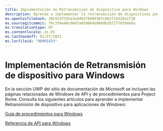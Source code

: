 ```yaml
---
title: Implementación de Retransmisión de dispositivo para Windows
description: Aprenda a implementar la retransmisión de dispositivos para aplicaciones de Windows.
ms.openlocfilehash: 301553f293a3a44b478688307cd62f14520a1738
ms.sourcegitcommit: 79c254e48c00d7a050864b90ddb2b727f67b0e8a
ms.translationtype: HT
ms.contentlocale: es-ES
ms.lasthandoff: 01/27/2021
ms.locfileid: "98901433"
---
```

# <a name="implementing-device-relay-for-windows"></a>Implementación de Retransmisión de dispositivo para Windows

En la sección UWP del sitio de documentación de Microsoft se incluyen las páginas relacionadas de Windows de API y de procedimientos para Project Rome. Consulta los siguientes artículos para aprender a implementar Retransmisión de dispositivo para aplicaciones de Windows:

[Guía de procedimientos para Windows](/windows/uwp/launch-resume/connected-apps-and-devices)

[Referencia de API para Windows](/uwp/api/Windows.System.RemoteSystems)